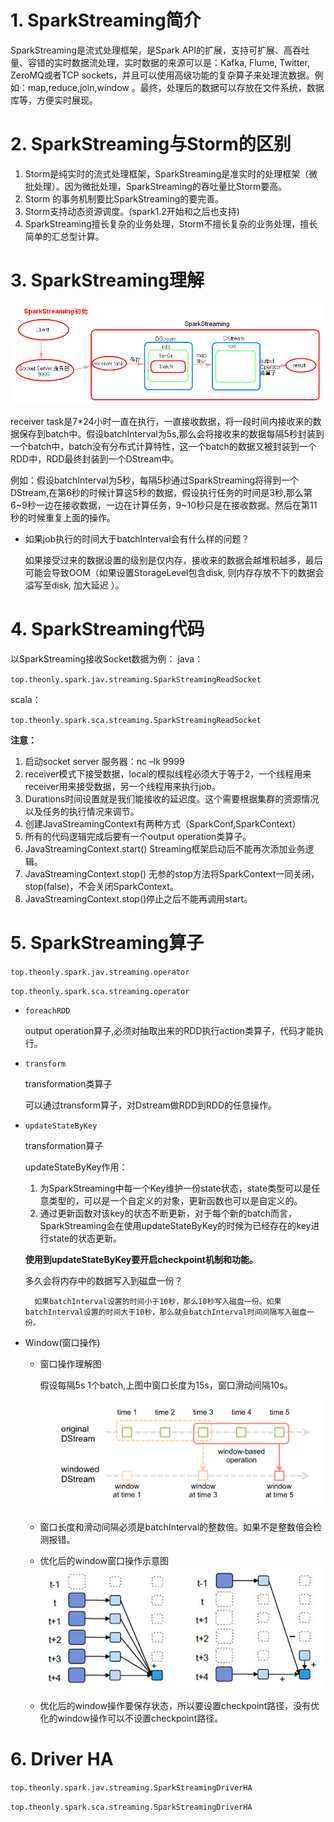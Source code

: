 # 1. SparkStreaming简介

SparkStreaming是流式处理框架，是Spark API的扩展，支持可扩展、高吞吐量、容错的实时数据流处理，实时数据的来源可以是：Kafka, Flume, Twitter, ZeroMQ或者TCP sockets，并且可以使用高级功能的复杂算子来处理流数据。例如：map,reduce,join,window 。最终，处理后的数据可以存放在文件系统，数据库等，方便实时展现。

# 2. SparkStreaming与Storm的区别
1. Storm是纯实时的流式处理框架，SparkStreaming是准实时的处理框架（微批处理）。因为微批处理，SparkStreaming的吞吐量比Storm要高。
2. Storm 的事务机制要比SparkStreaming的要完善。
3. Storm支持动态资源调度。(spark1.2开始和之后也支持)
4. SparkStreaming擅长复杂的业务处理，Storm不擅长复杂的业务处理，擅长简单的汇总型计算。

# 3. SparkStreaming理解

![SparkStreaming流程图](./img/SparkStreaming流程图.png)

receiver task是7*24小时一直在执行，一直接收数据，将一段时间内接收来的数据保存到batch中。假设batchInterval为5s,那么会将接收来的数据每隔5秒封装到一个batch中，batch没有分布式计算特性，这一个batch的数据又被封装到一个RDD中，RDD最终封装到一个DStream中。

例如：假设batchInterval为5秒，每隔5秒通过SparkStreaming将得到一个DStream,在第6秒的时候计算这5秒的数据，假设执行任务的时间是3秒,那么第6~9秒一边在接收数据，一边在计算任务，9~10秒只是在接收数据。然后在第11秒的时候重复上面的操作。

- 如果job执行的时间大于batchInterval会有什么样的问题？

    如果接受过来的数据设置的级别是仅内存，接收来的数据会越堆积越多，最后可能会导致OOM（如果设置StorageLevel包含disk, 则内存存放不下的数据会溢写至disk, 加大延迟 ）。
    
# 4. SparkStreaming代码

以SparkStreaming接收Socket数据为例：
java：

`top.theonly.spark.jav.streaming.SparkStreamingReadSocket`

scala：

`top.theonly.spark.sca.streaming.SparkStreamingReadSocket`


**注意：**

1. 启动socket server 服务器：nc –lk 9999
2. receiver模式下接受数据，local的模拟线程必须大于等于2，一个线程用来receiver用来接受数据，另一个线程用来执行job。
3. Durations时间设置就是我们能接收的延迟度。这个需要根据集群的资源情况以及任务的执行情况来调节。
4. 创建JavaStreamingContext有两种方式（SparkConf,SparkContext）
5. 所有的代码逻辑完成后要有一个output operation类算子。
6. JavaStreamingContext.start() Streaming框架启动后不能再次添加业务逻辑。
7. JavaStreamingContext.stop() 无参的stop方法将SparkContext一同关闭，stop(false)，不会关闭SparkContext。
8. JavaStreamingContext.stop()停止之后不能再调用start。

# 5. SparkStreaming算子

`top.theonly.spark.jav.streaming.operator`

`top.theonly.spark.sca.streaming.operator`

- `foreachRDD`
 
    output operation算子,必须对抽取出来的RDD执行action类算子，代码才能执行。
    
- `transform`

    transformation类算子
    
    可以通过transform算子，对Dstream做RDD到RDD的任意操作。
    
- `updateStateByKey`
 
    transformation算子

    updateStateByKey作用：
    1. 为SparkStreaming中每一个Key维护一份state状态，state类型可以是任意类型的，可以是一个自定义的对象，更新函数也可以是自定义的。
    2. 通过更新函数对该key的状态不断更新，对于每个新的batch而言，SparkStreaming会在使用updateStateByKey的时候为已经存在的key进行state的状态更新。

    **使用到updateStateByKey要开启checkpoint机制和功能。**
    
    多久会将内存中的数据写入到磁盘一份？
    
        如果batchInterval设置的时间小于10秒，那么10秒写入磁盘一份。如果batchInterval设置的时间大于10秒，那么就会batchInterval时间间隔写入磁盘一份。


- Window(窗口操作)
    - 窗口操作理解图
    
        假设每隔5s 1个batch,上图中窗口长度为15s，窗口滑动间隔10s。
        
        ![窗口操作理解图](./img/窗口操作理解图.png)
        
    - 窗口长度和滑动间隔必须是batchInterval的整数倍。如果不是整数倍会检测报错。
    
    - 优化后的window窗口操作示意图
        ![优化后的window窗口操作示意图](./img/优化后的window窗口操作示意图.png)
        
    - 优化后的window操作要保存状态，所以要设置checkpoint路径，没有优化的window操作可以不设置checkpoint路径。
    
# 6. Driver HA

`top.theonly.spark.jav.streaming.SparkStreamingDriverHA`

`top.theonly.spark.sca.streaming.SparkStreamingDriverHA`

